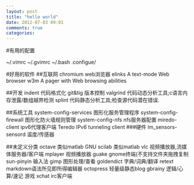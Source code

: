 ```yaml
---
layout: post
title: "hello world"
date: 2012-07-03 09:01
comments: true
categories: 
---
```


#有用的配置

~/.vimrc ~/.gvimrc
~/.bash
.configue/

#好用的软件
##互联网
chromium	web浏览器
elinks	A text-mode Web browser
w3m	 A pager with Web browsing abilities


##开发
indent	代码格式化
git&tig	版本控制
valgrind	代码动态分析工具;c语言内存泄露/数组越界检测
splint	代码静态分析工具;检查源代码潜在错误.

##系统工具
system-config-services	图形化服务管理程序
system-config-firewall	图形化防火墙规则管理
system-config-nfs 	nfs服务器配置
miredo-client 	ipv6代理客户端 Teredo IPv6 tunneling client
###硬件
lm_sensors-sensord 温度/传感器

##未定义分类
octave	类似matlab GNU
scilab	类似matlab
vlc	视频播放器,流媒体服务器/客户端
mplayer	视频播放器
guake	gnome终端(不支持文件夹拖拽复制
sun-pinyin 	输入法
gimp	图形处理/查看
goldendict	字典/词典/翻译
retext	markdown语法所见即所得编辑器
octopress	轻量级静态blog
gbrainy	逻辑/心算/速记 游戏
xchat	irc客户端
